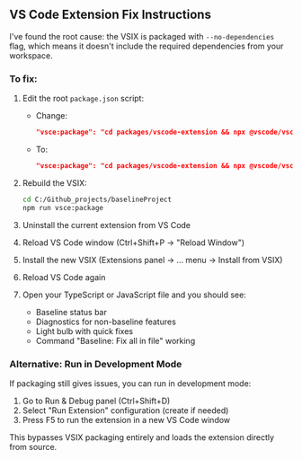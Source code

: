 ## VS Code Extension Fix Instructions

I've found the root cause: the VSIX is packaged with `--no-dependencies` flag, which means it doesn't include the required dependencies from your workspace.

### To fix:

1. Edit the root `package.json` script:
   - Change:
     ```json
     "vsce:package": "cd packages/vscode-extension && npx @vscode/vsce package --no-dependencies --out ../../baseline-guardrails-vscode.vsix"
     ```
   - To:
     ```json
     "vsce:package": "cd packages/vscode-extension && npx @vscode/vsce package --out ../../baseline-guardrails-vscode.vsix"
     ```

2. Rebuild the VSIX:

   ```bash
   cd C:/Github_projects/baselineProject
   npm run vsce:package
   ```

3. Uninstall the current extension from VS Code

4. Reload VS Code window (Ctrl+Shift+P → "Reload Window")

5. Install the new VSIX (Extensions panel → ... menu → Install from VSIX)

6. Reload VS Code again

7. Open your TypeScript or JavaScript file and you should see:
   - Baseline status bar
   - Diagnostics for non-baseline features
   - Light bulb with quick fixes
   - Command "Baseline: Fix all in file" working

### Alternative: Run in Development Mode

If packaging still gives issues, you can run in development mode:

1. Go to Run & Debug panel (Ctrl+Shift+D)
2. Select "Run Extension" configuration (create if needed)
3. Press F5 to run the extension in a new VS Code window

This bypasses VSIX packaging entirely and loads the extension directly from source.
